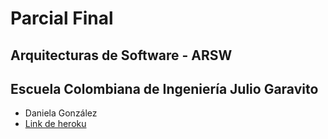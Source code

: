 # Parcial Final
## Arquitecturas de Software - ARSW
## Escuela Colombiana de Ingeniería Julio Garavito

- Daniela González
- [Link de heroku](https://parcialfinal-arsw.herokuapp.com/)
